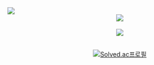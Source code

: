 <img src="https://capsule-render.vercel.app/api?type=waving&color=auto&height=200&section=header&text=UUJEEN%20Github!&fontSize=90" />

<div align="center">
<img src="https://github-readme-stats.vercel.app/api/top-langs/?username=uujeen&layout=compact" >
  <br><br>
<img src="https://github-readme-stats.vercel.app/api?username=uujeen&show_icons=true">
  <br><br>
  
[![Solved.ac프로필](http://mazassumnida.wtf/api/v2/generate_badge?boj=uujeen)](https://solved.ac/uujeen)
</div>


<!--
**Eugenee97/Eugenee97** is a ✨ _special_ ✨ repository because its `README.md` (this file) appears on your GitHub profile.

Here are some ideas to get you started:

- 🔭 I’m currently working on ...
- 🌱 I’m currently learning ...
- 👯 I’m looking to collaborate on ...
- 🤔 I’m looking for help with ...
- 💬 Ask me about ...
- 📫 How to reach me: ...
- 😄 Pronouns: ...
- ⚡ Fun fact: ...
-->
